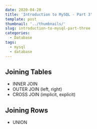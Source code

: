 ```yaml
---
date: 2020-04-20
title: 'Introduction to MySQL - Part 3'
template: post
thumbnail: '../thumbnails/'
slug: introduction-to-mysql-part-three
categories:
  - Database
tags:
  - mysql
  - database
---
```


## Joining Tables
- INNER JOIN
- OUTER JOIN (left, right)
- CROSS JOIN (implicit, explicit)

## Joining Rows
- UNION